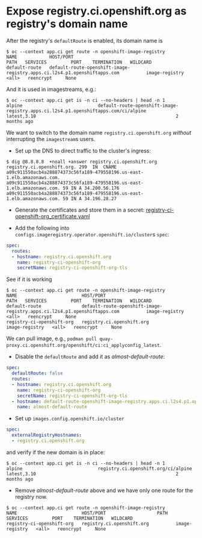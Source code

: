 # Expose registry.ci.openshift.org as registry's domain name

After the registry's `defaultRoute` is enabled, its domain name is

```console
$ oc --context app.ci get route -n openshift-image-registry
NAME            HOST/PORT                                                                  PATH   SERVICES         PORT    TERMINATION   WILDCARD
default-route   default-route-openshift-image-registry.apps.ci.l2s4.p1.openshiftapps.com          image-registry   <all>   reencrypt     None
```

And it is used in imagestreams, e.g.:

```console
$ oc --context app.ci get is -n ci --no-headers | head -n 1
alpine                            default-route-openshift-image-registry.apps.ci.l2s4.p1.openshiftapps.com/ci/alpine                            latest,3.10                                                    2 months ago
```

We want to switch to the domain name `registry.ci.openshift.org` _without_ interrupting the `imagestream`s users.

* Set up the DNS to direct traffic to the cluster's ingress:

```console
$ dig @8.8.8.8  +noall +answer registry.ci.openshift.org
registry.ci.openshift.org. 299	IN	CNAME	a09c911550acb4a288874373c56fa189-479558196.us-east-1.elb.amazonaws.com.
a09c911550acb4a288874373c56fa189-479558196.us-east-1.elb.amazonaws.com.	59 IN A	34.200.56.176
a09c911550acb4a288874373c56fa189-479558196.us-east-1.elb.amazonaws.com.	59 IN A	34.196.28.27
```

* Generate the certificates and store them in a secret: [registry-ci-openshift-org_certificate.yaml](../cert-manager/registry-ci-openshift-org_certificate.yaml)

* Add the following into `configs.imageregistry.operator.openshift.io/cluster`s `spec`:

```yaml
spec:
  routes:
  - hostname: registry.ci.openshift.org
    name: registry-ci-openshift-org
    secretName: registry-ci-openshift-org-tls
```

See if it is working

```console
$ oc --context app.ci get route -n openshift-image-registry
NAME                        HOST/PORT                                                                  PATH   SERVICES         PORT    TERMINATION   WILDCARD
default-route               default-route-openshift-image-registry.apps.ci.l2s4.p1.openshiftapps.com          image-registry   <all>   reencrypt     None
registry-ci-openshift-org   registry.ci.openshift.org                                                         image-registry   <all>   reencrypt     None
```

We can pull image, e.g., `podman pull quay-proxy.ci.openshift.org/openshift/ci:ci_applyconfig_latest`.

* Disable the `defaultRoute` and add it as _almost-default-route_:

```yaml
spec:
  defaultRoute: false
  routes:
  - hostname: registry.ci.openshift.org
    name: registry-ci-openshift-org
    secretName: registry-ci-openshift-org-tls
  - hostname: default-route-openshift-image-registry.apps.ci.l2s4.p1.openshiftapps.com
    name: almost-default-route  
```

* Set up `images.config.openshift.io/cluster`

```yaml
spec:
  externalRegistryHostnames:
  - registry.ci.openshift.org
```

and verify if the new domain is in place:

```console
$ oc --context app.ci get is -n ci --no-headers | head -n 1
alpine                            registry.ci.openshift.org/ci/alpine                            latest,3.10                                                    2 months ago
```

* Remove _almost-default-route_ above and we have only one route for the registry now.

```console
$ oc --context app.ci get route -n openshift-image-registry
NAME                        HOST/PORT                   PATH   SERVICES         PORT    TERMINATION   WILDCARD
registry-ci-openshift-org   registry.ci.openshift.org          image-registry   <all>   reencrypt     None

```